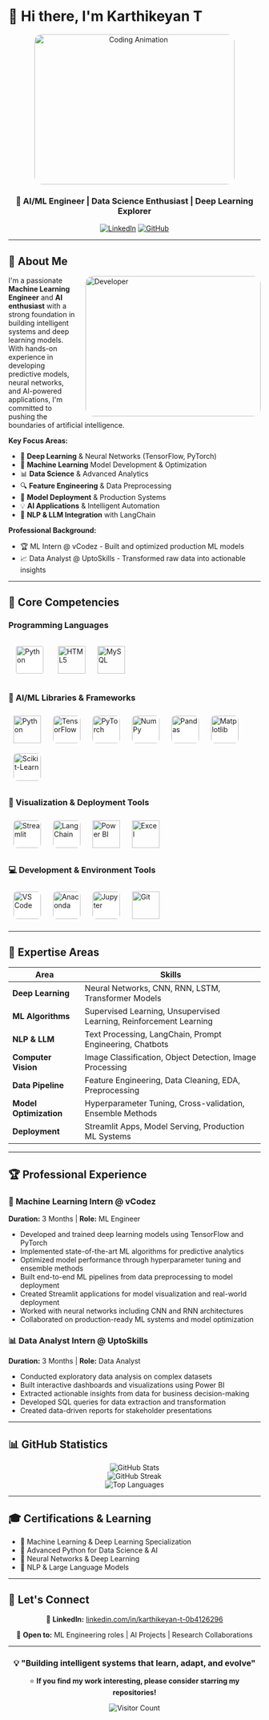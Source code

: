 # 👋 Hi there, I'm Karthikeyan T

<div align="center">
  <img src="https://media.giphy.com/media/3NE7JhJgZBHlMfmNEa/giphy.gif" alt="Coding Animation" width="400" height="300" style="border-radius: 15px;"/>
</div>

<div align="center">

### 🤖 AI/ML Engineer | Data Science Enthusiast | Deep Learning Explorer

[![LinkedIn](https://img.shields.io/badge/LinkedIn-0077B5?style=for-the-badge&logo=linkedin&logoColor=white)](https://www.linkedin.com/in/karthikeyan-t-0b4126296/)
[![GitHub](https://img.shields.io/badge/GitHub-181717?style=for-the-badge&logo=github&logoColor=white)](https://github.com/karthikeyan-t)

</div>

---

## 🎯 About Me

<img align="right" src="https://media.giphy.com/media/JyxdzuAaxZnPH7TyRd/giphy.gif" alt="Developer" width="350" height="280" style="border-radius: 15px; margin-left: 20px;"/>

I'm a passionate **Machine Learning Engineer** and **AI enthusiast** with a strong foundation in building intelligent systems and deep learning models. With hands-on experience in developing predictive models, neural networks, and AI-powered applications, I'm committed to pushing the boundaries of artificial intelligence.

**Key Focus Areas:**
- 🧠 **Deep Learning** & Neural Networks (TensorFlow, PyTorch)
- 🤖 **Machine Learning** Model Development & Optimization
- 📊 **Data Science** & Advanced Analytics
- 🔍 **Feature Engineering** & Data Preprocessing
- 🚀 **Model Deployment** & Production Systems
- 💡 **AI Applications** & Intelligent Automation
- 🎯 **NLP & LLM Integration** with LangChain

**Professional Background:**
- 🏆 ML Intern @ vCodez - Built and optimized production ML models
- 📈 Data Analyst @ UptoSkills - Transformed raw data into actionable insights

---

## 🚀 Core Competencies

### Programming Languages
<div align="left">
  <img src="https://img.icons8.com/color/50/000000/python.png" alt="Python" width="55" height="55" style="margin: 10px; background: #fff; border-radius: 8px; padding: 5px;"/>
  <img src="https://img.icons8.com/color/50/000000/html-5.png" alt="HTML5" width="55" height="55" style="margin: 10px;"/>
  <img src="https://img.icons8.com/color/50/000000/mysql-logo.png" alt="MySQL" width="55" height="55" style="margin: 10px;"/>
</div>

### 🧠 AI/ML Libraries & Frameworks
<div align="left">
  <img src="https://img.icons8.com/color/50/000000/python.png" alt="Python" width="55" height="55" style="margin: 10px;"/>
  <img src="https://www.vectorlogo.zone/logos/tensorflow/tensorflow-icon.svg" alt="TensorFlow" width="55" height="55" style="margin: 10px; background: #fff; border-radius: 8px;"/>
  <img src="https://www.vectorlogo.zone/logos/pytorch/pytorch-icon.svg" alt="PyTorch" width="55" height="55" style="margin: 10px; background: #fff; border-radius: 8px;"/>
  <img src="https://www.vectorlogo.zone/logos/numpy/numpy-icon.svg" alt="NumPy" width="55" height="55" style="margin: 10px; background: #fff; border-radius: 8px;"/>
  <img src="https://www.vectorlogo.zone/logos/pandas/pandas-icon.svg" alt="Pandas" width="55" height="55" style="margin: 10px; background: #fff; border-radius: 8px;"/>
  <img src="https://www.vectorlogo.zone/logos/matplotlib/matplotlib-icon.svg" alt="Matplotlib" width="55" height="55" style="margin: 10px; background: #fff; border-radius: 8px;"/>
  <img src="https://www.vectorlogo.zone/logos/scikit-learn/scikit-learn-icon.svg" alt="Scikit-Learn" width="55" height="55" style="margin: 10px; background: #fff; border-radius: 8px;"/>
</div>

### 🎨 Visualization & Deployment Tools
<div align="left">
  <img src="https://www.vectorlogo.zone/logos/streamlit/streamlit-icon.svg" alt="Streamlit" width="55" height="55" style="margin: 10px; background: #fff; border-radius: 8px;"/>
  <img src="https://www.vectorlogo.zone/logos/langchain/langchain-icon.svg" alt="LangChain" width="55" height="55" style="margin: 10px; background: #fff; border-radius: 8px;"/>
  <img src="https://img.icons8.com/color/50/power-bi.png" alt="Power BI" width="55" height="55" style="margin: 10px;"/>
  <img src="https://img.icons8.com/color/50/microsoft-excel-2019--v1.png" alt="Excel" width="55" height="55" style="margin: 10px;"/>
</div>

### 💻 Development & Environment Tools
<div align="left">
  <img src="https://www.vectorlogo.zone/logos/visualstudio_code/visualstudio_code-icon.svg" alt="VS Code" width="55" height="55" style="margin: 10px; background: #fff; border-radius: 8px;"/>
  <img src="https://www.vectorlogo.zone/logos/anaconda/anaconda-icon.svg" alt="Anaconda" width="55" height="55" style="margin: 10px; background: #fff; border-radius: 8px;"/>
  <img src="https://www.vectorlogo.zone/logos/jupyter/jupyter-icon.svg" alt="Jupyter" width="55" height="55" style="margin: 10px; background: #fff; border-radius: 8px;"/>
  <img src="https://img.icons8.com/color/50/git.png" alt="Git" width="55" height="55" style="margin: 10px;"/>
</div>

---

## 🎯 Expertise Areas

| Area | Skills |
|------|--------|
| **Deep Learning** | Neural Networks, CNN, RNN, LSTM, Transformer Models |
| **ML Algorithms** | Supervised Learning, Unsupervised Learning, Reinforcement Learning |
| **NLP & LLM** | Text Processing, LangChain, Prompt Engineering, Chatbots |
| **Computer Vision** | Image Classification, Object Detection, Image Processing |
| **Data Pipeline** | Feature Engineering, Data Cleaning, EDA, Preprocessing |
| **Model Optimization** | Hyperparameter Tuning, Cross-validation, Ensemble Methods |
| **Deployment** | Streamlit Apps, Model Serving, Production ML Systems |

---

## 🏆 Professional Experience

### 🤖 Machine Learning Intern @ vCodez
**Duration:** 3 Months | **Role:** ML Engineer
- Developed and trained deep learning models using TensorFlow and PyTorch
- Implemented state-of-the-art ML algorithms for predictive analytics
- Optimized model performance through hyperparameter tuning and ensemble methods
- Built end-to-end ML pipelines from data preprocessing to model deployment
- Created Streamlit applications for model visualization and real-world deployment
- Worked with neural networks including CNN and RNN architectures
- Collaborated on production-ready ML systems and model optimization

### 📊 Data Analyst Intern @ UptoSkills
**Duration:** 3 Months | **Role:** Data Analyst
- Conducted exploratory data analysis on complex datasets
- Built interactive dashboards and visualizations using Power BI
- Extracted actionable insights from data for business decision-making
- Developed SQL queries for data extraction and transformation
- Created data-driven reports for stakeholder presentations

---

## 📊 GitHub Statistics

<div align="center">
  <img src="https://github-readme-stats.vercel.app/api?username=karthikeyan-t&show_icons=true&theme=radical&hide_border=true&card_width=500" alt="GitHub Stats"/>
</div>

<div align="center">
  <img src="https://github-readme-streak-stats.herokuapp.com/?user=karthikeyan-t&theme=radical&hide_border=true" alt="GitHub Streak"/>
</div>

<div align="center">
  <img src="https://github-readme-stats.vercel.app/api/top-langs/?username=karthikeyan-t&layout=compact&theme=radical&hide_border=true" alt="Top Languages"/>
</div>

---

## 🎓 Certifications & Learning

- 🏅 Machine Learning & Deep Learning Specialization
- 🏅 Advanced Python for Data Science & AI
- 🏅 Neural Networks & Deep Learning
- 🏅 NLP & Large Language Models

---

## 🔗 Let's Connect

<div align="center">

💼 **LinkedIn:** [linkedin.com/in/karthikeyan-t-0b4126296](https://www.linkedin.com/in/karthikeyan-t-0b4126296/)

📧 **Open to:** ML Engineering roles | AI Projects | Research Collaborations

</div>

---

<div align="center">

### 💡 "Building intelligent systems that learn, adapt, and evolve"

⭐ **If you find my work interesting, please consider starring my repositories!**

![Visitor Count](https://komarev.com/ghpvc/?username=karthikeyan-t&color=0080FF&style=flat-square)

</div>
